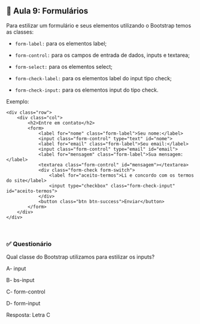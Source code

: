 ## 📝 Aula 9: Formulários 
Para estilizar um formulário e seus elementos utilizando o Bootstrap temos as classes:

- ``form-label:`` para os elementos label;

- ``form-control:`` para os campos de entrada de dados, inputs e textarea;

- ``form-select:`` para os elementos select;

- ``form-check-label:`` para os elementos label do input tipo check;

- ``form-check-input:`` para os elementos input do tipo check.

Exemplo:
```
<div class="row">
    <div class="col">
        <h2>Entre em contato</h2>
        <form>
            <label for="nome" class="form-label">Seu nome:</label>
            <input class="form-control" type="text" id="nome">
            <label for="email" class="form-label">Seu email:</label>
            <input class="form-control" type="email" id="email">
            <label for="mensagem" class="form-label">Sua mensagem:</label>
            <textarea class="form-control" id="mensagem"></textarea>
            <div class="form-check form-switch">
                <label for="aceito-termos">Li e concordo com os termos do site</label>
                <input type="checkbox" class="form-check-input" id="aceito-termos">
            </div>
            <button class="btn btn-success">Enviar</button>
        </form>
    </div>
</div>
```

<br>

### ✅ Questionário
Qual classe do Bootstrap utilizamos para estilizar os inputs?

A- input

B- bs-input

C- form-control

D- form-input 

Resposta: Letra C
